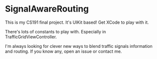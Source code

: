 # SignalAwareRouting
This is my CS191 final project. It's UIKit based! Get XCode to play with it. 

There's lots of constants to play with. Especially in TrafficGridViewController. 

I'm always looking for clever new ways to blend traffic signals information and routing. If you know any, open an issue or contact me. 



